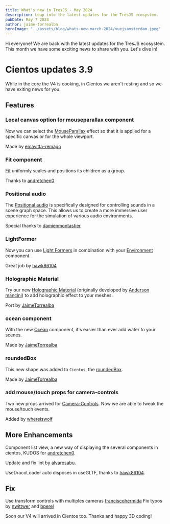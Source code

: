 ```yaml
---
title: What's new in TresJS - May 2024
description: Leap into the latest updates for the TresJS ecosystem.
pubDate: May 7 2024
author: jaime-torrealba
heroImage: "../assets/blog/whats-new-march-2024/vuejsamsterdam.jpeg"
---
```


Hi everyone! We are back with the latest updates for the TresJS ecosystem. This month we have some exciting news to share with you. Let's dive in!

# Cientos updates 3.9

While in the core the V4 is cooking, in Cientos we aren't resting and so we have exiting news for you.

## Features

### Local canvas option for mouseparallax component

Now we can select the [MouseParallax](https://cientos.tresjs.org/guide/abstractions/mouse-parallax.html) effect so that it is applied for a specific canvas or for the whole viewport.

Made by [emavitta-remago](https://github.com/Tresjs/cientos/commits?author=andretchen0)

### Fit component

[Fit](https://cientos.tresjs.org/guide/staging/fit.html) uniformly scales and positions its children as a group.

Thanks to [andretchen0](https://github.com/Tresjs/cientos/commits?author=andretchen0)

### Positional audio

The [Positional audio](https://cientos.tresjs.org/guide/abstractions/positional-audio.html) is specifically designed for controlling sounds in a scene graph space. This allows us to create a more immersive user experience for the simulation of various audio environments.

Special thanks to [damienmontastier](https://github.com/Tresjs/cientos/commits?author=damienmontastier)

### LightFormer

Now you can use [Light Formers](https://cientos.tresjs.org/guide/staging/environment.html#lightformer) in combination with your [Environment](https://cientos.tresjs.org/guide/staging/environment.html) component.

Great job by [hawk86104](https://github.com/Tresjs/cientos/commits?author=hawk86104)

### Holographic Material

Try our new [Holographic Material](https://cientos.tresjs.org/guide/materials/holographic-material.html) (originally developed by [Anderson mancini](https://github.com/ektogamat)) to add holographic effect to your meshes.

Port by [JaimeTorrealba](https://github.com/Tresjs/cientos/commits?author=JaimeTorrealba)

### ocean component

With the new [Ocean](https://cientos.tresjs.org/guide/staging/ocean.html) component, it's easier than ever add water to your scenes.

Made by [JaimeTorrealba](https://github.com/Tresjs/cientos/commits?author=JaimeTorrealba)

### roundedBox

This new shape was added to `Cientos`, the [roundedBox](https://cientos.tresjs.org/guide/shapes/rounded-box.html).

Made by [JaimeTorrealba](https://github.com/Tresjs/cientos/commits?author=JaimeTorrealba)

### add mouse/touch props for camera-controls

Two new props arrived for [Camera-Controls](https://cientos.tresjs.org/guide/controls/camera-controls.html). Now we are able to tweak the mouse/touch events.

Added by [whereiswolf](https://github.com/Tresjs/cientos/commits?author=whereiswolf)

## More Enhancements

Component list view, a new way of displaying the several components in cientos, KUDOS for [andretchen0](https://github.com/Tresjs/cientos/commits?author=andretchen0).

Update and fix lint by [alvarosabu](https://github.com/Tresjs/cientos/commits?author=alvarosabu).

UseDracoLoader auto disposes in useGLTF, thanks to [hawk86104](https://github.com/Tresjs/cientos/commits?author=hawk86104).

## Fix

Use transform controls with multiples cameras [franciscohermida](https://github.com/Tresjs/cientos/commits?author=franciscohermida)
Fix typos by [nwittwer](https://github.com/Tresjs/cientos/commits?author=nwittwer) and [bperel](https://github.com/Tresjs/cientos/commits?author=bperel)


Soon our V4 will arrived in Cientos too. Thanks and happy 3D coding!